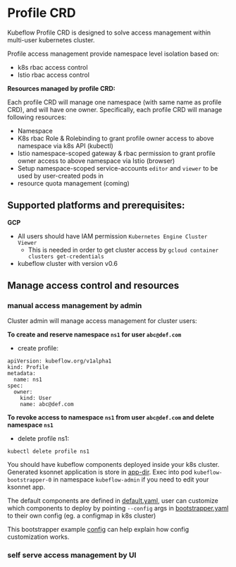 # Profile CRD

Kubeflow Profile CRD is designed to solve access management within multi-user kubernetes cluster.

Profile access management provide namespace level isolation based on:

- k8s rbac access control
- Istio rbac access control

**Resources managed by profile CRD:**

Each profile CRD will manage one namespace (with same name as profile CRD), and will have one owner.
Specifically, each profile CRD will manage following resources:

- Namespace
- K8s rbac Role & Rolebinding to grant profile owner access to above namespace via k8s API (kubectl)
- Istio namespace-scoped gateway & rbac permission to grant profile owner access to above namespace via Istio (browser)
- Setup namespace-scoped service-accounts `editor` and `viewer` to be used by user-created pods in 
- resource quota management (coming)

## Supported platforms and prerequisites:

**GCP**
- All users should have IAM permission `Kubernetes Engine Cluster Viewer`
  - This is needed in order to get cluster access by `gcloud container clusters get-credentials`
- kubeflow cluster with version v0.6

## Manage access control and resources

### manual access management by admin

Cluster admin will manage access management for cluster users:

**To create and reserve namespace `ns1` for user `abc@def.com`**
- create profile:
```
apiVersion: kubeflow.org/v1alpha1
kind: Profile
metadata:
  name: ns1
spec:
  owner:
    kind: User
    name: abc@def.com
```

**To revoke access to namespace `ns1` from user `abc@def.com` and delete namespace `ns1`**
- delete profile ns1:
```
kubectl delete profile ns1
```

You should have kubeflow components deployed inside your k8s cluster. Generated ksonnet application is store in [app-dir](./bootstrapper.yaml#L65).
Exec into pod ```kubeflow-bootstrapper-0``` in namespace ```kubeflow-admin``` if you need to edit your ksonnet app.

The default components are defined in [default.yaml](config/default.yaml), user can customize which components to deploy by
pointing ```--config``` args in [bootstrapper.yaml](./bootstrapper.yaml) to their own config (eg. a configmap in k8s cluster)

This bootstrapper example [config](config/gcp_prototype.yaml) can help explain how config customization works.

### self serve access management by UI
